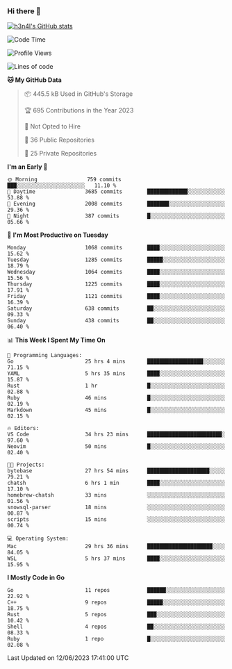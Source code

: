 ### Hi there 👋

[![h3n4l's GitHub stats](https://github-readme-stats.vercel.app/api?username=h3n4l&count_private=true&show_icons=true&theme=radical)](https://github.com/h3n4l/github-readme-stats)

<!--START_SECTION:waka-->
![Code Time](http://img.shields.io/badge/Code%20Time-1%2C311%20hrs%2025%20mins-blue)

![Profile Views](http://img.shields.io/badge/Profile%20Views-1-blue)

![Lines of code](https://img.shields.io/badge/From%20Hello%20World%20I%27ve%20Written-3.1%20million%20lines%20of%20code-blue)

**🐱 My GitHub Data** 

> 📦 445.5 kB Used in GitHub's Storage 
 > 
> 🏆 695 Contributions in the Year 2023
 > 
> 🚫 Not Opted to Hire
 > 
> 📜 36 Public Repositories 
 > 
> 🔑 25 Private Repositories 
 > 
**I'm an Early 🐤** 

```text
🌞 Morning                759 commits         ███░░░░░░░░░░░░░░░░░░░░░░   11.10 % 
🌆 Daytime                3685 commits        █████████████░░░░░░░░░░░░   53.88 % 
🌃 Evening                2008 commits        ███████░░░░░░░░░░░░░░░░░░   29.36 % 
🌙 Night                  387 commits         █░░░░░░░░░░░░░░░░░░░░░░░░   05.66 % 
```
📅 **I'm Most Productive on Tuesday** 

```text
Monday                   1068 commits        ████░░░░░░░░░░░░░░░░░░░░░   15.62 % 
Tuesday                  1285 commits        █████░░░░░░░░░░░░░░░░░░░░   18.79 % 
Wednesday                1064 commits        ████░░░░░░░░░░░░░░░░░░░░░   15.56 % 
Thursday                 1225 commits        ████░░░░░░░░░░░░░░░░░░░░░   17.91 % 
Friday                   1121 commits        ████░░░░░░░░░░░░░░░░░░░░░   16.39 % 
Saturday                 638 commits         ██░░░░░░░░░░░░░░░░░░░░░░░   09.33 % 
Sunday                   438 commits         ██░░░░░░░░░░░░░░░░░░░░░░░   06.40 % 
```


📊 **This Week I Spent My Time On** 

```text
💬 Programming Languages: 
Go                       25 hrs 4 mins       ██████████████████░░░░░░░   71.15 % 
YAML                     5 hrs 35 mins       ████░░░░░░░░░░░░░░░░░░░░░   15.87 % 
Rust                     1 hr                █░░░░░░░░░░░░░░░░░░░░░░░░   02.88 % 
Ruby                     46 mins             █░░░░░░░░░░░░░░░░░░░░░░░░   02.19 % 
Markdown                 45 mins             █░░░░░░░░░░░░░░░░░░░░░░░░   02.15 % 

🔥 Editors: 
VS Code                  34 hrs 23 mins      ████████████████████████░   97.60 % 
Neovim                   50 mins             █░░░░░░░░░░░░░░░░░░░░░░░░   02.40 % 

🐱‍💻 Projects: 
bytebase                 27 hrs 54 mins      ████████████████████░░░░░   79.21 % 
chatsh                   6 hrs 1 min         ████░░░░░░░░░░░░░░░░░░░░░   17.10 % 
homebrew-chatsh          33 mins             ░░░░░░░░░░░░░░░░░░░░░░░░░   01.56 % 
snowsql-parser           18 mins             ░░░░░░░░░░░░░░░░░░░░░░░░░   00.87 % 
scripts                  15 mins             ░░░░░░░░░░░░░░░░░░░░░░░░░   00.74 % 

💻 Operating System: 
Mac                      29 hrs 36 mins      █████████████████████░░░░   84.05 % 
WSL                      5 hrs 37 mins       ████░░░░░░░░░░░░░░░░░░░░░   15.95 % 
```

**I Mostly Code in Go** 

```text
Go                       11 repos            ██████░░░░░░░░░░░░░░░░░░░   22.92 % 
C++                      9 repos             █████░░░░░░░░░░░░░░░░░░░░   18.75 % 
Rust                     5 repos             ███░░░░░░░░░░░░░░░░░░░░░░   10.42 % 
Shell                    4 repos             ██░░░░░░░░░░░░░░░░░░░░░░░   08.33 % 
Ruby                     1 repo              █░░░░░░░░░░░░░░░░░░░░░░░░   02.08 % 
```




 Last Updated on 12/06/2023 17:41:00 UTC
<!--END_SECTION:waka-->

